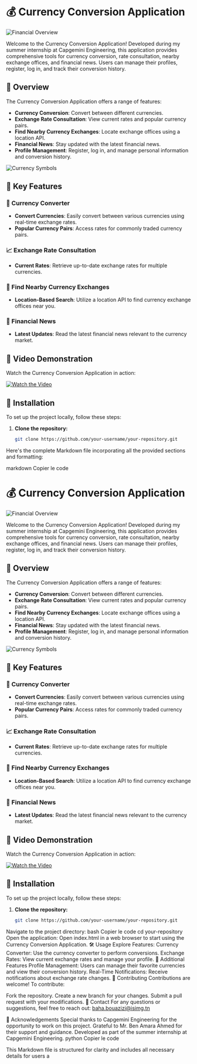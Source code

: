 # 💰 Currency Conversion Application

![Financial Overview](images/financial-logo.jpg)

Welcome to the Currency Conversion Application! Developed during my summer internship at Capgemini Engineering, this application provides comprehensive tools for currency conversion, rate consultation, nearby exchange offices, and financial news. Users can manage their profiles, register, log in, and track their conversion history.

## 🌟 Overview

The Currency Conversion Application offers a range of features:

- **Currency Conversion**: Convert between different currencies.
- **Exchange Rate Consultation**: View current rates and popular currency pairs.
- **Find Nearby Currency Exchanges**: Locate exchange offices using a location API.
- **Financial News**: Stay updated with the latest financial news.
- **Profile Management**: Register, log in, and manage personal information and conversion history.

![Currency Symbols](images/currency-symbols.jpg)

## 🔑 Key Features

### 💱 Currency Converter

- **Convert Currencies**: Easily convert between various currencies using real-time exchange rates.
- **Popular Currency Pairs**: Access rates for commonly traded currency pairs.

### 📈 Exchange Rate Consultation

- **Current Rates**: Retrieve up-to-date exchange rates for multiple currencies.

### 🏦 Find Nearby Currency Exchanges

- **Location-Based Search**: Utilize a location API to find currency exchange offices near you.

### 📰 Financial News

- **Latest Updates**: Read the latest financial news relevant to the currency market.

## 🎥 Video Demonstration

Watch the Currency Conversion Application in action:

[![Watch the Video](https://img.youtube.com/vi/1MKDihVGYzI/0.jpg)](https://www.youtube.com/watch?v=1MKDihVGYzI)

## 🚀 Installation

To set up the project locally, follow these steps:

1. **Clone the repository:**
   ```bash
   git clone https://github.com/your-username/your-repository.git

Here's the complete Markdown file incorporating all the provided sections and formatting:

markdown
Copier le code
# 💰 Currency Conversion Application

![Financial Overview](images/financial-logo.jpg)

Welcome to the Currency Conversion Application! Developed during my summer internship at Capgemini Engineering, this application provides comprehensive tools for currency conversion, rate consultation, nearby exchange offices, and financial news. Users can manage their profiles, register, log in, and track their conversion history.

## 🌟 Overview

The Currency Conversion Application offers a range of features:

- **Currency Conversion**: Convert between different currencies.
- **Exchange Rate Consultation**: View current rates and popular currency pairs.
- **Find Nearby Currency Exchanges**: Locate exchange offices using a location API.
- **Financial News**: Stay updated with the latest financial news.
- **Profile Management**: Register, log in, and manage personal information and conversion history.

![Currency Symbols](images/currency-symbols.jpg)

## 🔑 Key Features

### 💱 Currency Converter

- **Convert Currencies**: Easily convert between various currencies using real-time exchange rates.
- **Popular Currency Pairs**: Access rates for commonly traded currency pairs.

### 📈 Exchange Rate Consultation

- **Current Rates**: Retrieve up-to-date exchange rates for multiple currencies.

### 🏦 Find Nearby Currency Exchanges

- **Location-Based Search**: Utilize a location API to find currency exchange offices near you.

### 📰 Financial News

- **Latest Updates**: Read the latest financial news relevant to the currency market.

## 🎥 Video Demonstration

Watch the Currency Conversion Application in action:

[![Watch the Video](https://img.youtube.com/vi/1MKDihVGYzI/0.jpg)](https://www.youtube.com/watch?v=1MKDihVGYzI)

## 🚀 Installation

To set up the project locally, follow these steps:

1. **Clone the repository:**
   ```bash
   git clone https://github.com/your-username/your-repository.git
Navigate to the project directory:
bash
Copier le code
cd your-repository
Open the application:
Open index.html in a web browser to start using the Currency Conversion Application.
🛠 Usage
Explore Features:
Currency Converter: Use the currency converter to perform conversions.
Exchange Rates: View current exchange rates and manage your profile.
🔧 Additional Features
Profile Management: Users can manage their favorite currencies and view their conversion history.
Real-Time Notifications: Receive notifications about exchange rate changes.
🤝 Contributing
Contributions are welcome! To contribute:

Fork the repository.
Create a new branch for your changes.
Submit a pull request with your modifications.
📧 Contact
For any questions or suggestions, feel free to reach out: baha.bouazizi@isimg.tn

🙏 Acknowledgements
Special thanks to Capgemini Engineering for the opportunity to work on this project.
Grateful to Mr. Ben Amara Ahmed for their support and guidance.
Developed as part of the summer internship at Capgemini Engineering.
python
Copier le code

This Markdown file is structured for clarity and includes all necessary details for users a
